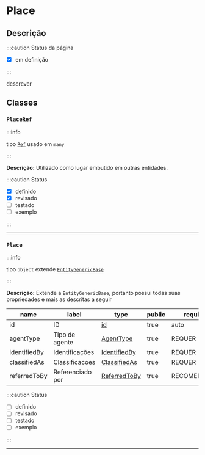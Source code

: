 # Place

## Descrição

:::caution Status da página

- [x] em definição

:::

descrever

## Classes

### `PlaceRef`

:::info

tipo [`Ref`](../metadata#ref) usado em `many`

:::

**Descrição:** Utilizado como lugar embutido em outras entidades.

:::caution Status

- [x] definido
- [x] revisado
- [ ] testado
- [ ] exemplo

:::

---

### `Place`

:::info

tipo `object` extende [`EntityGenericBase`](generic#entitygenericbase)

:::

**Descrição:** Extende a `EntityGenericBase`, portanto possui todas suas propriedades e mais as descritas a seguir

| name         | label            | type                                     | public | required     |
| ------------ | ---------------- | ---------------------------------------- | ------ | ------------ |
| id           | ID               | [id](../metadata#id)                     | true   | auto         |
| agentType    | Tipo de agente   | [AgentType](../metadata#agenttype)       | true   | REQUER       |
| identifiedBy | Identificações   | [IdentifiedBy](../metadata#identifiedby) | true   | REQUER       |
| classifiedAs | Classificacoes   | [ClassifiedAs](../metadata#classifiedas) | true   | REQUER       |
| referredToBy | Referenciado por | [ReferredToBy](../metadata#referredtoby) | true   | RECOMENDÁVEL |

:::caution Status

- [ ] definido
- [ ] revisado
- [ ] testado
- [ ] exemplo

:::

---
